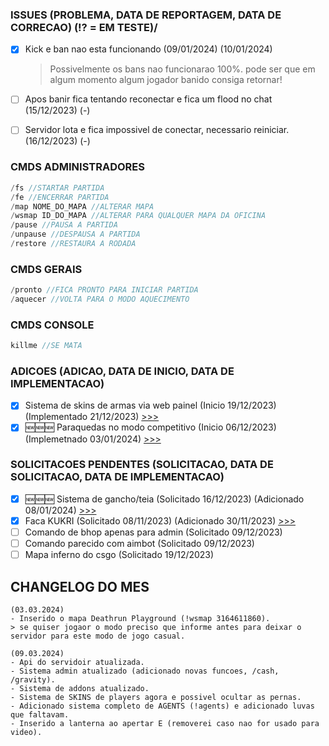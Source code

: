 ### ISSUES (PROBLEMA, DATA DE REPORTAGEM, DATA DE CORRECAO) (⁉️ = EM TESTE)/
- [X] Kick e ban nao esta funcionando (09/01/2024) (10/01/2024)
  > Possivelmente os bans nao funcionarao 100%. pode ser que em algum momento algum jogador banido consiga retornar!
- [ ] Apos banir fica tentando reconectar e fica um flood no chat (15/12/2023) (-)
- [ ] Servidor lota e fica impossivel de conectar, necessario reiniciar. (16/12/2023) (-)


### CMDS ADMINISTRADORES
```c
/fs //STARTAR PARTIDA
/fe //ENCERRAR PARTIDA
/map NOME_DO_MAPA //ALTERAR MAPA
/wsmap ID_DO_MAPA //ALTERAR PARA QUALQUER MAPA DA OFICINA
/pause //PAUSA A PARTIDA
/unpause //DESPAUSA A PARTIDA
/restore //RESTAURA A RODADA
```

### CMDS GERAIS
```c
/pronto //FICA PRONTO PARA INICIAR PARTIDA
/aquecer //VOLTA PARA O MODO AQUECIMENTO
```

### CMDS CONSOLE
```c
killme //SE MATA
```

### ADICOES (ADICAO, DATA DE INICIO, DATA DE IMPLEMENTACAO)
- [X] Sistema de skins de armas via web painel (Inicio 19/12/2023) (Implementado 21/12/2023) [>>>](https://github.com/kubrv/1337-servidor/tree/main/instrucoes/skins_webpanel) 
- [X] 🆕🆕🆕 Paraquedas no modo competitivo (Inicio 06/12/2023) (Implemetnado 03/01/2024) [>>>](https://github.com/kubrv/1337-servidor/tree/main/instrucoes/paraquedas)

### SOLICITACOES PENDENTES (SOLICITACAO, DATA DE SOLICITACAO, DATA DE IMPLEMENTACAO)
- [X] 🆕🆕🆕 Sistema de gancho/teia (Solicitado 16/12/2023) (Adicionado 08/01/2024) [>>>](https://github.com/kubrv/1337-servidor/tree/main/instrucoes/gancho) 
- [X] Faca KUKRI (Solicitado 08/11/2023) (Adicionado 30/11/2023) [>>>](https://github.com/kubrv/1337-servidor/tree/main/instrucoes/kukri) 
- [ ] Comando de bhop apenas para admin (Solicitado 09/12/2023) 
- [ ] Comando parecido com aimbot (Solicitado 09/12/2023) 
- [ ] Mapa inferno do csgo (Solicitado 19/12/2023)

## CHANGELOG DO MES
```
(03.03.2024)
- Inserido o mapa Deathrun Playground (!wsmap 3164611860).
> se quiser jogaor o modo preciso que informe antes para deixar o servidor para este modo de jogo casual.

(09.03.2024)
- Api do servidoir atualizada.
- Sistema admin atualizado (adicionado novas funcoes, /cash, /gravity).
- Sistema de addons atualizado.
- Sistema de SKINS de players agora e possivel ocultar as pernas.
- Adicionado sistema completo de AGENTS (!agents) e adicionado luvas que faltavam.
- Inserido a lanterna ao apertar E (removerei caso nao for usado para video).
```